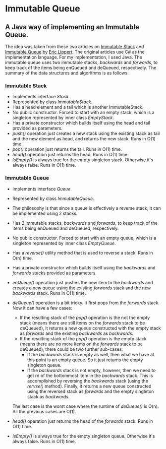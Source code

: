 # Immutable Queue
## A Java way of implementing an Immutable Queue.

The idea was taken from these two articles on [Immutable Stack] and [Immutable Queue] by [Eric Lippert]. The original articles use C# as the implementation language. For my implementation, I used Java. The immutable queue uses two immutable stacks, *backwards* and *forwards*, to keep track of the items being enQueued and deQueued, respectively. The summary of the data structures and algorithms is as follows.

### Immutable Stack
* Implements interface *Stack*.
* Represented by class *ImmutableStack*.
* Has a head element and a tail which is another ImmutableStack.
* No public constructor. Forced to start with an empty stack, which is a singleton represented by inner class *EmptyStack*.
* Has a private constructor which builds itself using the head and tail provided as parameters.
* *push()* operation just creates a new stack using the existing stack as tail and the new element as head, and returns the new stack. Runs in O(1) time.
* *pop()* operation just returns the tail. Runs in O(1) time.
* *head()* operation just returns the head. Runs in O(1) time.
* *IsEmpty()* is always true for the empty singleton stack. Otherwise it's always false. Runs in O(1) time.

### Immutable Queue
* Implements interface *Queue*.
* Represented by class *ImmutableQueue*.
* The philosophy is that since a queue is effectively a reverse stack, it can be implemented using 2 stacks.
* Has 2 immutable stacks, *backwards* and *forwards*, to keep track of the items being enQueued and deQueued, respectively.
* No public constructor. Forced to start with an empty queue, which is a singleton represented by inner class *EmptyQueue*.
* Has a *reverse()* utility method that is used to reverse a stack. Runs in O(n) time.
* Has a private constructor which builds itself using the *backwards* and *forwards* stacks provided as parameters.
* *enQueue()* operation just pushes the new item to the *backwards* and creates a new queue using the existing *forwards* stack and the new *backwards* stack. Runs in O(1) time.
* *deQueue()* operation is a bit tricky. It first pops from the *forwards* stack. Now it can have a few cases:
  - If the resulting stack of the *pop()* operation is the not the empty stack (means there are still items on the *forwards* stack to be deQueued), it returns a new queue constructed with the empty stack as *forwards* and the existing *backwards* as *backwards*.
  - If the resulting stack of the *pop()* operation is the empty stack (means there are no more items on the *forwards* stack to be deQueued), there could be two further sub-cases:
    - If the *backwards* stack is empty as well, then what we have at this point is an empty queue. So it just returns the empty singleton queue.
    - If the *backwards* stack is not empty, however, then we need to get rd of the bottommost item in the *backwards* stack. This is accomplished by reversing the *backwards* stack (using the *rervse()* method). Finally, it returns a new queue constructed using the reversed stack as *forwards* and the empty singleton stack as *backwards*.

  The last case is the worst case where the runtime of *deQueue()* is O(n). All the previous cases are O(1).
* *head()* operation just returns the head of the *forwards* stack. Runs in O(1) time.
* *IsEmpty()* is always true for the empty singleton queue. Otherwise it's always false. Runs in O(1) time.

[//]: # (References)
[Immutable Stack]: <https://blogs.msdn.microsoft.com/ericlippert/2007/12/04/immutability-in-c-part-two-a-simple-immutable-stack/>
[Immutable Queue]: <https://blogs.msdn.microsoft.com/ericlippert/2007/12/10/immutability-in-c-part-four-an-immutable-queue/>
[Eric Lippert]: <https://social.msdn.microsoft.com/profile/Eric+Lippert>
